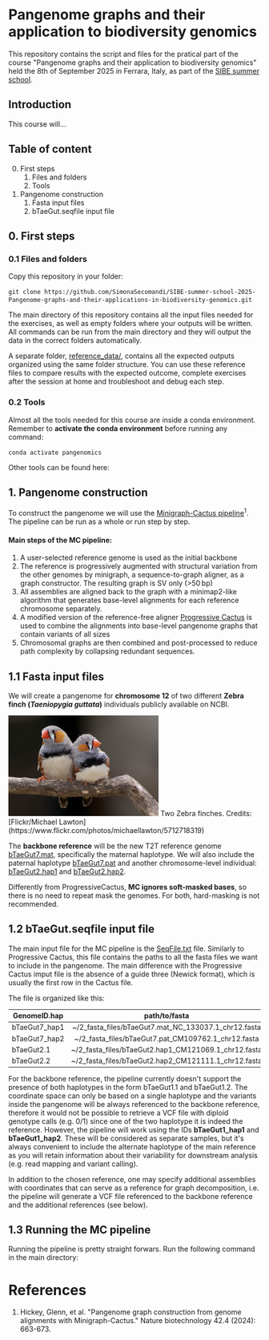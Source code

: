 # Pangenome graphs and their application to biodiversity genomics

This repository contains the script and files for the pratical part of the course "Pangenome graphs and their application to biodiversity genomics" held the 8th of September 2025 in Ferrara, Italy, as part of the [SIBE summer school](https://sites.google.com/view/sibesummerschool/home-page).


## Introduction

This course will...

## Table of content

0. First steps
    1. Files and folders
    2. Tools
1. Pangenome construction
    1. Fasta input files
    2. bTaeGut.seqfile input file

## 0. First steps

### 0.1 Files and folders

Copy this repository in your folder:

```
git clone https://github.com/SimonaSecomandi/SIBE-summer-school-2025-Pangenome-graphs-and-their-applications-in-biodiversity-genomics.git
```

The main directory of this repository contains all the input files needed for the exercises, as well as empty folders where your outputs will be written. All commands can be run from the main directory and they will output the data in the correct folders automatically.

A separate folder, [reference_data/](https://github.com/SimonaSecomandi/SIBE-summer-school-2025-Pangenome-graphs-and-their-applications-in-biodiversity-genomics/tree/main/reference_data), contains all the expected outputs organized using the same folder structure. You can use these reference files to compare results with the expected outcome, complete exercises after the session at home and troubleshoot and debug each step.

### 0.2 Tools

Almost all the tools needed for this course are inside a conda environment.
Remember to **activate the conda environment** before running any command:

```
conda activate pangenomics
```
Other tools can be found here: 

## 1. Pangenome construction

To construct the pangenome we will use the [Minigraph-Cactus pipeline](https://github.com/ComparativeGenomicsToolkit/cactus/blob/master/doc/pangenome.md)<sup>1</sup>. The pipeline can be run as a whole or run step by step. 

#### Main steps of the MC pipeline:

1. A user-selected reference genome is used as the initial backbone
2. The reference is progressively augmented with structural variation from the other genomes by minigraph, a sequence-to-graph aligner, as a graph constructor. The resulting graph is SV only (>50 bp)
3. All assemblies are aligned back to the graph with a minimap2-like algorithm that generates base-level alignments for each reference chromosome separately.
4. A modified version of the reference-free aligner [Progressive Cactus](https://github.com/ComparativeGenomicsToolkit/cactus) is used to combine the alignments into base-level pangenome graphs that contain variants of all sizes
5. Chromosomal graphs are then combined and post-processed to reduce path complexity by collapsing redundant sequences. 

## 1.1 Fasta input files

We will create a pangenome for **chromosome 12** of two different **Zebra finch (*Taeniopygia guttata*)** individuals publicly available on NCBI.

<img src="https://github.com/SimonaSecomandi/SIBE-summer-school-2025-Pangenome-graphs-and-their-applications-in-biodiversity-genomics/blob/main/Zebra%20Finches_Michael_Lawton_Flickr.jpg" alt="drawing" width="300"/>
Two Zebra finches. Credits: [Flickr/Michael Lawton](https://www.flickr.com/photos/michaellawton/5712718319)

The **backbone reference** will be the new T2T reference genome [bTaeGut7.mat](https://www.ncbi.nlm.nih.gov/datasets/genome/GCF_048771995.1/), specifically the maternal haplotype. We will also include the paternal haplotype [bTaeGut7.pat](https://www.ncbi.nlm.nih.gov/datasets/genome/GCA_048772025.1/) and another chromosome-level individual: [bTaeGut2.hap1](https://www.ncbi.nlm.nih.gov/datasets/genome/GCA_051427915.1/) and [bTaeGut2.hap2](https://www.ncbi.nlm.nih.gov/datasets/genome/GCA_051428105.1/).

Differently from ProgressiveCactus, **MC ignores soft-masked bases**, so there is no need to repeat mask the genomes. For both, hard-masking is not recommended.

## 1.2 bTaeGut.seqfile input file 

The main input file for the MC pipeline is the [SeqFile.txt]() file. Similarly to Progressive Cactus, this file contains the paths to all the fasta files we want to include in the pangenome. The main difference with the Progressive Cactus imput file is the absence of a guide three (Newick format), which is usually the first row in the Cactus file. 

The file is organized like this:

| GenomeID.hap  | path/to/fasta |
| ------------- |:-------------:|
| bTaeGut7_hap1 | ~/2_fasta_files/bTaeGut7.mat_NC_133037.1_chr12.fasta |
| bTaeGut7_hap2 | ~/2_fasta_files/bTaeGut7.pat_CM109762.1_chr12.fasta |
| bTaeGut2.1 | ~/2_fasta_files/bTaeGut2.hap1_CM121069.1_chr12.fasta |
| bTaeGut2.2 | ~/2_fasta_files/bTaeGut2.hap2_CM121111.1_chr12.fasta |

For the backbone reference, the pipeline currently doesn't support the presence of both haplotypes in the form bTaeGut1.1 and bTaeGut1.2. The coordinate space can only be based on a single haplotype and the variants inside the pangenome will be always referenced to the backbone reference, therefore it would not be possible to retrieve a VCF file with diploid genotype calls (e.g. 0/1) since one of the two haplotype it is indeed the reference. However, the pipeline will work using the IDs **bTaeGut1_hap1** and **bTaeGut1_hap2**. These will be considered as separate samples, but it's always convenient to include the alternate haplotype of the main reference as you will retain information about their variability for downstream analysis (e.g. read mapping and variant calling).

In addition to the chosen reference, one may specify additional assemblies with coordinates that can serve as a reference for graph decomposition, i.e. the pipeline will generate a VCF file referenced to the backbone reference and the additional references (see below).

## 1.3 Running the MC pipeline

Running the pipeline is pretty straight forwars. Run the following command in the main directory:


# References

1. Hickey, Glenn, et al. "Pangenome graph construction from genome alignments with Minigraph-Cactus." Nature biotechnology 42.4 (2024): 663-673.
